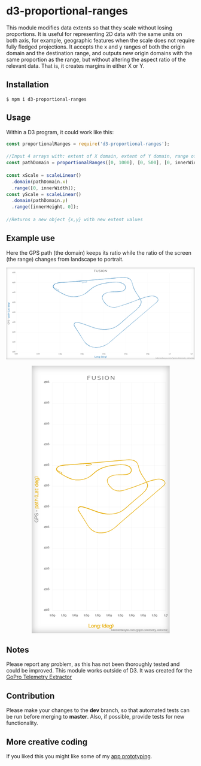 # d3-proportional-ranges

This module modifies data extents so that they scale without losing proportions. It is useful for representing 2D data with the same units on both axis, for example, geographic features when the scale does not require fully fledged projections. It accepts the x and y ranges of both the origin domain and the destination range, and outputs new origin domains with the same proportion as the range, but without altering the aspect ratio of the relevant data. That is, it creates margins in either X or Y.

## Installation

```shell
$ npm i d3-proportional-ranges
```

## Usage

Within a D3 program, it could work like this:

```js
const proportionalRanges = require('d3-proportional-ranges');

//Input 4 arrays with: extent of X domain, extent of Y domain, range of X output, range of Y output
const pathDomain = proportionalRanges([0, 1000], [0, 500], [0, innerWidth], [0, innerHeight]);

const xScale = scaleLinear()
  .domain(pathDomain.x)
  .range([0, innerWidth]);
const yScale = scaleLinear()
  .domain(pathDomain.y)
  .range([innerHeight, 0]);

//Returns a new object {x,y} with new extent values
```

## Example use

Here the GPS path (the domain) keeps its ratio while the ratio of the screen (the range) changes from landscape to portrait.

<p align="center">
  <img src="https://raw.githubusercontent.com/JuanIrache/d3-proportional-ranges/HEAD/sample_landscape.png" alt="D3 graph with margins based on range ratio"/>
  </p>
  <p align="center">
  <img src="https://raw.githubusercontent.com/JuanIrache/d3-proportional-ranges/HEAD/sample_portrait.png" alt="D3 graph with margins based on range ratio"/>
</p>

## Notes

Please report any problem, as this has not been thoroughly tested and could be improved.
This module works outside of D3. It was created for the [GoPro Telemetry Extractor](https://tailorandwayne.com/gopro-telemetry-extractor/#)

## Contribution

Please make your changes to the **dev** branch, so that automated tests can be run before merging to **master**. Also, if possible, provide tests for new functionality.

## More creative coding

If you liked this you might like some of my [app prototyping](https://prototyping.barcelona).
